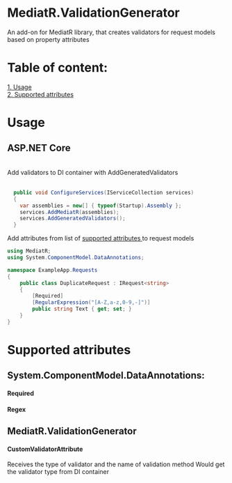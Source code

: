 # MediatR.ValidationGenerator
An add-on for MediatR library, that creates validators for request models based on property attributes

# Table of content:
<a href="#1">1. Usage</a> </br>
<a href="#2">2. Supported attributes</a></br>

<h1 id="1">Usage</h1>
<h2>ASP.NET Core</h2> </br>
Add validators to DI container with AddGeneratedValidators </br> </br>

```csharp
  public void ConfigureServices(IServiceCollection services)
  {
    var assemblies = new[] { typeof(Startup).Assembly };
    services.AddMediatR(assemblies);
    services.AddGeneratedValidators();
  }
```
Add attributes from list of <a href="#2">supported attributes </a> to request models
```csharp
using MediatR;
using System.ComponentModel.DataAnnotations;

namespace ExampleApp.Requests
{
    public class DuplicateRequest : IRequest<string>
    {
        [Required]
        [RegularExpression("[A-Z,a-z,0-9,-]")]
        public string Text { get; set; }
    }
}
```

<h1 id="2">Supported attributes</h1>
<h2>System.ComponentModel.DataAnnotations:</h2>
<h4>Required</h4>
<h4>Regex</h4>
<h2>MediatR.ValidationGenerator</h2>
<h4>CustomValidatorAttribute</h4>
Receives the type of validator and the name of validation method
Would get the validator type from DI container
